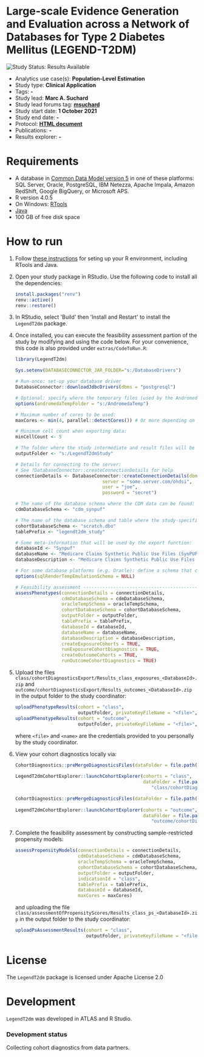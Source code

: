 Large-scale Evidence Generation and Evaluation across a Network of Databases for Type 2 Diabetes Mellitus (LEGEND-T2DM)
=============================================================================

<img src="https://img.shields.io/badge/Study%20Status-Results%20Available-yellow.svg" alt="Study Status: Results Available">

- Analytics use case(s): **Population-Level Estimation**
- Study type: **Clinical Application**
- Tags: **-**
- Study lead: **Marc A. Suchard**
- Study lead forums tag: **[msuchard](https://forums.ohdsi.org/u/msuchard)**
- Study start date: **1 October 2021**
- Study end date: **-**
- Protocol: **[HTML document](https://ohdsi-studies.github.io/LegendT2dm/Protocol.html)**
- Publications: **-**
- Results explorer: **-**

Requirements
============

- A database in [Common Data Model version 5](https://github.com/OHDSI/CommonDataModel) in one of these platforms: SQL Server, Oracle, PostgreSQL, IBM Netezza, Apache Impala, Amazon RedShift, Google BigQuery, or Microsoft APS.
- R version 4.0.5
- On Windows: [RTools](http://cran.r-project.org/bin/windows/Rtools/)
- [Java](http://java.com)
- 100 GB of free disk space

How to run
==========
1. Follow [these instructions](https://ohdsi.github.io/Hades/rSetup.html) for seting up your R environment, including RTools and Java.

2. Open your study package in RStudio. Use the following code to install all the dependencies:

	```r
	install.packages("renv")
	renv::active()
	renv::restore()
	```

3. In RStudio, select 'Build' then 'Install and Restart' to install the `LegendT2dm` package.

4. Once installed, you can execute the feasibility assessment partion of the study by modifying and using the code below. For your convenience, this code is also provided under `extras/CodeToRun.R`:

	```r
	library(LegendT2dm)
	
	Sys.setenv(DATABASECONNECTOR_JAR_FOLDER="s:/DatabaseDrivers")
	
	# Run-once: set-up your database driver
	DatabaseConnector::downloadJdbcDrivers(dbms = "postgresql")
	
	# Optional: specify where the temporary files (used by the Andromeda package) will be created:
	options(andromedaTempFolder = "s:/AndromedaTemp")

	# Maximum number of cores to be used:
	maxCores <- min(4, parallel::detectCores()) # Or more depending on your hardware

	# Minimum cell count when exporting data:
	minCellCount <- 5

	# The folder where the study intermediate and result files will be written:
	outputFolder <- "s:/LegendT2dmStudy"

	# Details for connecting to the server:
	# See ?DatabaseConnector::createConnectionDetails for help
	connectionDetails <- DatabaseConnector::createConnectionDetails(dbms = "postgresql",
									server = "some.server.com/ohdsi",
									user = "joe",
									password = "secret")

	# The name of the database schema where the CDM data can be found:
	cdmDatabaseSchema <- "cdm_synpuf"

	# The name of the database schema and table where the study-specific cohorts will be instantiated:
	cohortDatabaseSchema <- "scratch.dbo"
	tablePrefix <- "legendt2dm_study"

	# Some meta-information that will be used by the export function:
	databaseId <- "Synpuf"
	databaseName <- "Medicare Claims Synthetic Public Use Files (SynPUFs)"
	databaseDescription <- "Medicare Claims Synthetic Public Use Files (SynPUFs) were created to allow interested parties to gain familiarity using Medicare claims data while protecting beneficiary privacy. These files are intended to promote development of software and applications that utilize files in this format, train researchers on the use and complexities of Centers for Medicare and Medicaid Services (CMS) claims, and support safe data mining innovations. The SynPUFs were created by combining randomized information from multiple unique beneficiaries and changing variable values. This randomization and combining of beneficiary information ensures privacy of health information."

	# For some database platforms (e.g. Oracle): define a schema that can be used to emulate temp tables:
	options(sqlRenderTempEmulationSchema = NULL)

	# Feasibility assessment ---------------------------------------------------------
	assessPhenotypes(connectionDetails = connectionDetails,
					 cdmDatabaseSchema = cdmDatabaseSchema,
					 oracleTempSchema = oracleTempSchema,
					 cohortDatabaseSchema = cohortDatabaseSchema,
					 outputFolder = outputFolder,
					 tablePrefix = tablePrefix,
					 databaseId = databaseId,
					 databaseName = databaseName,
					 databaseDescription = databaseDescription,
					 createExposureCohorts = TRUE,
					 runExposureCohortDiagnostics = TRUE,
					 createOutcomeCohorts = TRUE,
					 runOutcomeCohortDiagnostics = TRUE)

	```

5. Upload the files ```class/cohortDiagnosticsExport/Results_class_exposures_<DatabaseId>.zip``` and ```outcome/cohortDiagnosticsExport/Results_outcomes_<DatabaseId>.zip``` in the output folder to the study coordinator:

	```r
	uploadPhenotypeResults(cohort = "class",
	                       outputFolder, privateKeyFileName = "<file>", userName = "<name>"
	uploadPhenotypeResults(cohort = "outcome",
	                       outputFolder, privateKeyFileName = "<file>", userName = "<name>")
  	```
  	
	where `<file>` and `<name>` are the credentials provided to you personally by the study coordinator.
  
6. View your cohort diagnostics locally via:

	```r
	CohortDiagnostics::preMergeDiagnosticsFiles(dataFolder = file.path(outputFolder, 
	                                                                   "class/cohortDiagnosticsExport"))
	LegendT2dmCohortExplorer::launchCohortExplorer(cohorts = "class",
	                                               dataFolder = file.path(outputFolder, 
						                              "class/cohortDiagnosticsExport"))

	CohortDiagnostics::preMergeDiagnosticsFiles(dataFolder = file.path(outputFolder, 
	                                                                   "outcome/cohortDiagnosticsExport"))
	LegendT2dmCohortExplorer::launchCohortExplorer(cohorts = "outcome",
	                                               dataFolder = file.path(outputFolder, 
						                              "outcome/cohortDiagnosticsExport"))
	```

7. Complete the feasibility assessment by constructing sample-restricted propensity models: 
  	```r
	assessPropensityModels(connectionDetails = connectionDetails,
	                       cdmDatabaseSchema = cdmDatabaseSchema,
	                       oracleTempSchema = oracleTempSchema,
	                       cohortDatabaseSchema = cohortDatabaseSchema,
	                       outputFolder = outputFolder,
	                       indicationId = "class",
	                       tablePrefix = tablePrefix,
	                       databaseId = databaseId,
	                       maxCores = maxCores)
	```
  	and uploading the file ```class/assessmentOfPropensityScores/Results_class_ps_<DatabaseId>.zip``` in the output folder to the study coordinator:
  
	```r
  	uploadPsAssessmentResults(cohort = "class",
	                          outputFolder, privateKeyFileName = "<file>", userName = "<name>")
	```

License
=======
The `LegendT2dm` package is licensed under Apache License 2.0

Development
===========
`LegendT2dm` was developed in ATLAS and R Studio.

### Development status

Collecting cohort diagnostics from data partners.

